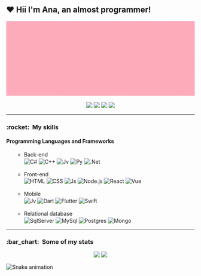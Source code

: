 ## :heart: Hii I'm Ana, an almost programmer! 
<div align="center">
  <img align="center" alt="Ana-gif" height="200em" width="800em" src="git.gif">
  <a href="https://github.com/ol-anaa">
    <br><br>
  <a href="https://instagram.com/ol.anaa" target="_blank"><img src="https://img.shields.io/badge/-Instagram-%23E4405F?style=for-the-badge&logo=instagram&logoColor=white" target="_blank"></a>
  <a href="https://open.spotify.com/user/q935avyl4rucvwq0oab9o47dz?si=MuFqAUSQSziZOSrsNDlVHg&utm_source=copy-link" target="_blank"><img src="https://img.shields.io/badge/Spotify-1ED760?&style=for-the-badge&logo=spotify&logoColor=white"></a> 
  <a href="mailto:oliveiraanabeatrizde510@gmail.com"><img src="https://img.shields.io/badge/-Gmail-%23333?style=for-the-badge&logo=gmail&logoColor=white" target="_blank"></a>
  <a href="https://www.linkedin.com/in/anaoliveira1603" target="_blank"><img src="https://img.shields.io/badge/-LinkedIn-%230077B5?style=for-the-badge&logo=linkedin&logoColor=white" target="_blank"></a>
</div>

  ----
  
<div style="display: inline_block">
  <h3>:rocket: &nbsp;My skills </h3>
  <h4>Programming Languages and Frameworks</h4>
  <ol>
    <ul>
        <li>Back-end</li>
        <img align="center" alt="C#" src="https://img.shields.io/badge/C%23-239120?style=for-the-badge&logo=c-sharp&logoColor=white"/>
        <img align="center" alt="C++" src="https://img.shields.io/badge/C%2B%2B-00599C?style=for-the-badge&logo=c%2B%2B&logoColor=white"/>
        <img align="center" alt="Jv" src="https://img.shields.io/badge/Java-ED8B00?style=for-the-badge&logo=openjdk&logoColor=white"/>
        <img align="center" alt="Py" src="https://img.shields.io/badge/Python-3776AB?style=for-the-badge&logo=python&logoColor=white"/>
        <img align="center" alt=".Net" src="https://img.shields.io/badge/.NET-5C2D91?style=for-the-badge&logo=.net&logoColor=white"/>
      <br><br>
        <li>Front-end</li>
        <img align="center" alt="HTML" src="https://img.shields.io/badge/HTML5-E34F26?style=for-the-badge&logo=html5&logoColor=white"/>
        <img align="center" alt="CSS" src="https://img.shields.io/badge/CSS3-1572B6?style=for-the-badge&logo=css3&logoColor=white"/>
        <img align="center" alt="Js" src="https://img.shields.io/badge/JavaScript-F7DF1E?style=for-the-badge&logo=javascript&logoColor=black"/>
        <img align="center" alt="Node.js" src="https://img.shields.io/badge/Node.js-43853D?style=for-the-badge&logo=node.js&logoColor=white"/>
        <img align="center" alt="React" src="https://img.shields.io/badge/React-20232A?style=for-the-badge&logo=react&logoColor=61DAFB"/>
        <img align="center" alt="Vue" src="https://img.shields.io/badge/Vue.js-35495E?style=for-the-badge&logo=vue.js&logoColor=4FC08D"/>
    <br><br>
        <li>Mobile</li> 
        <img align="center" alt="Jv" src="https://img.shields.io/badge/Java-ED8B00?style=for-the-badge&logo=openjdk&logoColor=white"/>
        <img align="center" alt="Dart" src="https://img.shields.io/badge/Dart-0175C2?style=for-the-badge&logo=dart&logoColor=white"/>
        <img align="center" alt="Flutter" src="https://img.shields.io/badge/Flutter-02569B?style=for-the-badge&logo=flutter&logoColor=white"/>
        <img align="center" alt="Swift" src="https://img.shields.io/badge/Swift-FA7343?style=for-the-badge&logo=swift&logoColor=white"/>
      <br><br>
        <li>Relational database</li>
        <img align="center" alt="SqlServer" src="https://img.shields.io/badge/Microsoft%20SQL%20Server-CC2927?style=for-the-badge&logo=microsoft%20sql%20server&logoColor=white"/>
        <img align="center" alt="MySql" src="https://img.shields.io/badge/MySQL-005C84?style=for-the-badge&logo=mysql&logoColor=white"/>
        <img align="center" alt="Postgres" src="https://img.shields.io/badge/PostgreSQL-316192?style=for-the-badge&logo=postgresql&logoColor=white"/>
        <img align="center" alt="Mongo" src="https://img.shields.io/badge/MongoDB-4EA94B?style=for-the-badge&logo=mongodb&logoColor=white"/>
    </ul>
  <ol>
</div> 
    
  ----
    
<h3>:bar_chart: &nbsp;Some of my stats</h3>   
<div align="center" style="display: inline_block">
  <img height="200em" src="https://github-readme-stats.vercel.app/api?username=ol-anaa&show_icons=true&theme=dracula&include_all_commits=true&count_private=true"/>
  <img height="200em" src="https://github-readme-stats.vercel.app/api/top-langs/?username=ol-anaa&layout=compact&langs_count=7&theme=dracula"/>
</div>
    
  ![Snake animation](https://github.com/ol-anaa/ol-anaa/blob/output/github-contribution-grid-snake.svg)
</div>
